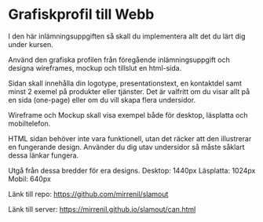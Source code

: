 # Grafiskprofil till Webb

I den här inlämningsuppgiften så skall du implementera allt det du lärt dig under kursen.

Använd den grafiska profilen från föregående inlämningsuppgift och designa wireframes, mockup och tillslut en html-sida.

Sidan skall innehålla din logotype, presentationstext, en kontaktdel samt minst 2 exemel på produkter eller tjänster. Det är valfritt om du visar allt på en sida (one-page) eller om du vill skapa flera undersidor.

Wireframe och Mockup skall visa exempel både för desktop, läsplatta och mobiltelefon.

HTML sidan behöver inte vara funktionell, utan det räcker att den illustrerar en fungerande design.
Använder du dig utav undersidor så måste såklart dessa länkar fungera.

 

Utgå från dessa bredder för era designs. 
Desktop: 1440px
Läsplatta: 1024px
Mobil: 640px


Länk till repo: https://github.com/mirrenil/slamout

Länk till server: https://mirrenil.github.io/slamout/can.html


